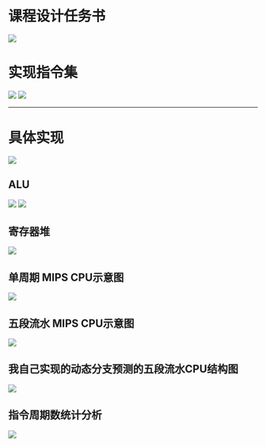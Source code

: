 # 课程设计任务书

<img src="./images/assignment.png">

# 实现指令集

<img src="./images/instruction_1.png">
<img src="./images/instruction_2.png">

---

# 具体实现

<img src="./images/catalog.png">

## ALU

<img src="./images/ALU.png">

<img src="./images/ALU_2.png">

## 寄存器堆

<img src="./images/registers.png">

## 单周期 MIPS CPU示意图

<img src="./images/single_cycle_mips.png">

## 五段流水 MIPS CPU示意图

<img src="./images/model_mips_cpu.png">

## 我自己实现的动态分支预测的五段流水CPU结构图

<img src="./images/my_mips_cpu.png">

## 指令周期数统计分析

<img src="./images/benchmark_test.png">
